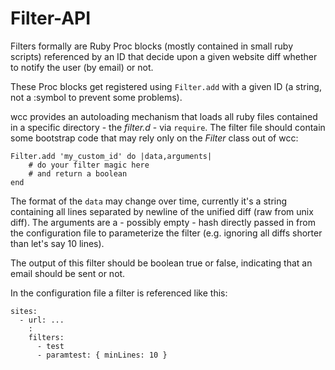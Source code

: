 Filter-API
==========

Filters formally are Ruby Proc blocks (mostly contained in small ruby
scripts) referenced by an ID that decide upon a given website diff whether
to notify the user (by email) or not.

These Proc blocks get registered using `Filter.add` with a given ID (a
string, not a :symbol to prevent some problems).

wcc provides an autoloading mechanism that loads all ruby files contained in
a specific directory - the *filter.d* - via `require`.  The filter file
should contain some bootstrap code that may rely only on the *Filter* class
out of wcc:

	Filter.add 'my_custom_id' do |data,arguments|
	    # do your filter magic here
		# and return a boolean
	end

The format of the `data` may change over time, currently it's a string
containing all lines separated by newline of the unified diff (raw from unix
diff).  The arguments are a - possibly empty - hash directly passed in from
the configuration file to parameterize the filter (e.g. ignoring all diffs
shorter than let's say 10 lines).

The output of this filter should be boolean true or false, indicating that
an email should be sent or not.

In the configuration file a filter is referenced like this:

	sites:
	  - url: ...
	    :
	    filters:
	      - test
	      - paramtest: { minLines: 10 }
